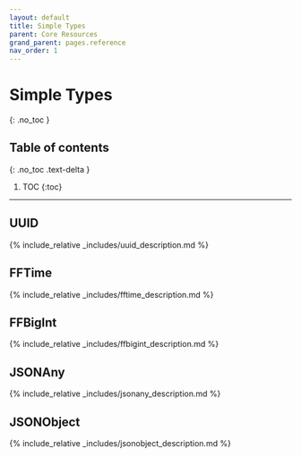 ```yaml
---
layout: default
title: Simple Types
parent: Core Resources
grand_parent: pages.reference
nav_order: 1
---
```


# Simple Types
{: .no_toc }

## Table of contents
{: .no_toc .text-delta }

1. TOC
{:toc}

---
## UUID

{% include_relative _includes/uuid_description.md %}

## FFTime

{% include_relative _includes/fftime_description.md %}

## FFBigInt

{% include_relative _includes/ffbigint_description.md %}

## JSONAny

{% include_relative _includes/jsonany_description.md %}

## JSONObject

{% include_relative _includes/jsonobject_description.md %}

